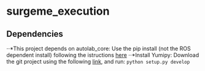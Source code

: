 # surgeme_execution
## Dependencies
⋅⋅*This project depends on autolab_core:
Use the pip install (not the ROS dependent install) following the istructions [here](https://berkeleyautomation.github.io/autolab_core/install/install.html)
⋅⋅*Install Yumipy:
Download the git project using the following [link](https://github.com/BerkeleyAutomation/yumipy.git), and run:
`python setup.py develop`

